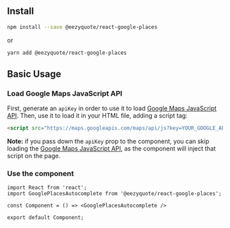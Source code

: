 ## Install

```bash
npm install --save @eezyquote/react-google-places
```
or
```bash
yarn add @eezyquote/react-google-places
```

## Basic Usage

### Load Google Maps JavaScript API

First, generate an `apiKey` in order to use it to load [Google Maps JavaScript API](https://developers.google.com/maps/documentation/javascript/). Then, use it to load it in your HTML file, adding a script tag:

```html
<script src="https://maps.googleapis.com/maps/api/js?key=YOUR_GOOGLE_API_KEY&libraries=places" type="text/javascript" />
```

**Note:** if you pass down the `apiKey` prop to the component, you can skip loading the [Google Maps JavaScript API](https://developers.google.com/maps/documentation/javascript/), as the component will inject that script on the page.

### Use the component

```tsx
import React from 'react';
import GooglePlacesAutocomplete from '@eezyquote/react-google-places';

const Component = () => <GooglePlacesAutocomplete />

export default Component;
```